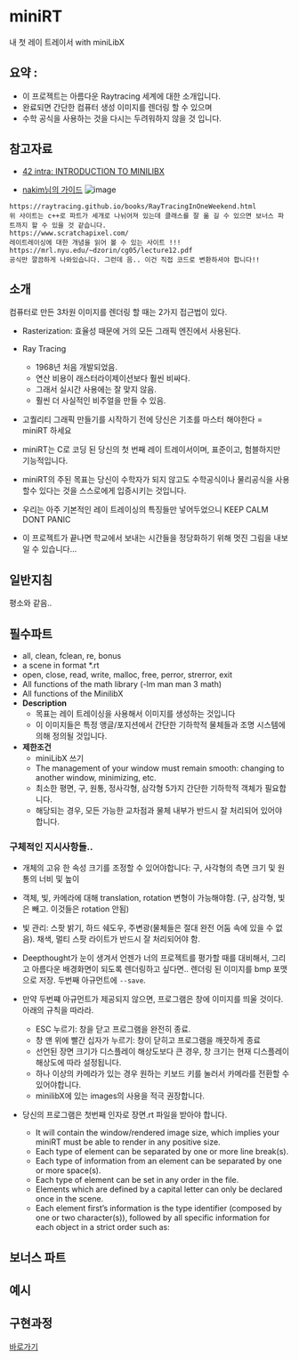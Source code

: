 # miniRT
내 첫 레이 트레이서 with miniLibX

## 요약 :
- 이 프로젝트는 아름다운 Raytracing 세계에 대한 소개입니다.
- 완료되면 간단한 컴퓨터 생성 이미지를 렌더링 할 수 있으며
- 수학 공식을 사용하는 것을 다시는 두려워하지 않을 것 입니다.

## 참고자료
* [42 intra:  INTRODUCTION TO MINILIBX](https://elearning.intra.42.fr/notions/minilibx/subnotions/mlx-introduction/videos/introduction-to-minilibx)

* [nakim님의 가이드](https://42born2code.slack.com/archives/CU6MTFBNH/p1589845185409100)
![image](https://user-images.githubusercontent.com/53321189/82555785-671ab700-9ba3-11ea-9343-5dbc9a074f50.png)

~~~
https://raytracing.github.io/books/RayTracingInOneWeekend.html
위 사이트는 c++로 파트가 세개로 나뉘어져 있는데 클래스를 잘 옮 길 수 있으면 보너스 파트까지 할 수 있을 것 같습니다.
https://www.scratchapixel.com/
레이트레이싱에 대한 개념을 읽어 볼 수 있는 사이트 !!!
https://mrl.nyu.edu/~dzorin/cg05/lecture12.pdf
공식만 깔끔하게 나와있습니다. 그런데 음.. 이건 직접 코드로 변환하셔야 합니다!!
~~~



## 소개
컴퓨터로 만든 3차원 이미지를 렌더링 할 때는 2가지 접근법이 있다.
- Rasterization: 효율성 때문에 거의 모든 그래픽 엔진에서 사용된다.
- Ray Tracing
  - 1968년 처음 개발되었음.
  - 연산 비용이 래스터라이제이션보다 훨씬 비싸다.
  - 그래서 실시간 사용에는 잘 맞지 않음.
  - 훨씬 더 사실적인 비주얼을 만들 수 있음.
  
- 고퀄리티 그래픽 만들기를 시작하기 전에 당신은 기초를 마스터 해야한다 = miniRT 하세요
- miniRT는 C로 코딩 된 당신의 첫 번째 레이 트레이서이며, 표준이고, 험블하지만 기능적입니다.
- miniRT의 주된 목표는 당신이 수학자가 되지 않고도 수학공식이나 물리공식을 사용할수 있다는 것을 스스로에게 입증시키는 것입니다.
- 우리는 아주 기본적인 레이 트레이싱의 특징들만 넣어두었으니 KEEP CALM DONT PANIC
- 이 프로젝트가 끝나면 학교에서 보내는 시간들을 정당화하기 위해 멋진 그림을 내보일 수 있습니다...
  
## 일반지침
평소와 같음..

## 필수파트
- all, clean, fclean, re, bonus
- a scene in format *.rt
- open, close, read, write, malloc, free, perror, strerror, exit
- All functions of the math library (-lm man man 3 math)
- All functions of the MinilibX
- **Description**
  - 목표는 레이 트레이싱을 사용해서 이미지를 생성하는 것입니다
  - 이 이미지들은 특정 앵글/포지션에서 간단한 기하학적 물체들과 조명 시스템에 의해 정의될 것입니다. 
- **제한조건**  
  - miniLibX 쓰기
  - The management of your window must remain smooth: changing to another window, minimizing, etc.
  - 최소한 평면, 구, 원통, 정사각형, 삼각형 5가지 간단한 기하학적 객체가 필요합니다.
  - 해당되는 경우, 모든 가능한 교차점과 물체 내부가 반드시 잘 처리되어 있어야 합니다.
### 구체적인 지시사항들..

- 개체의 고유 한 속성 크기를 조정할 수 있어야합니다: 구, 사각형의 측면 크기 및 원통의 너비 및 높이
- 객체, 빛, 카메라에 대해 translation, rotation 변형이 가능해야함. (구, 삼각형, 빛은 빼고. 이것들은 rotation 안됨)
- 빛 관리: 스팟 밝기, 하드 쉐도우, 주변광(물체들은 절대 완전 어둠 속에 있을 수 없음). 채색, 멀티 스팟 라이트가 반드시 잘 처리되어야 함.
- Deepthought가 눈이 생겨서 언젠가 너의 프로젝트를 평가할 때를 대비해서, 그리고 아름다운 배경화면이 되도록 렌더링하고 싶다면.. 렌더링 된 이미지를 bmp 포맷으로 저장. 두번째 아규먼트에 `--save`.

- 만약 두번쨰 아규먼트가 제공되지 않으면, 프로그램은 창에 이미지를 띄울 것이다. 아래의 규칙을 따라라.
  - ESC 누르기: 창을 닫고 프로그램을 완전히 종료.
  - 창 맨 위에 빨간 십자가 누르기: 창이 닫히고 프로그램을 깨끗하게 종료
  - 선언된 장면 크기가 디스플레이 해상도보다 큰 경우, 창 크기는 현재 디스플레이 해상도에 따라 설정됩니다.
  - 하나 이상의 카메라가 있는 경우 원하는 키보드 키를 눌러서 카메라를 전환할 수 있어야합니다.
  - minilibX에 있는 images의 사용을 적극 권장합니다.
  
- 당신의 프로그램은 첫번째 인자로 장면.rt 파일을 받아야 합니다.
  -  It will contain the window/rendered image size, which implies your miniRT must be able to render in any positive size.
  - Each type of element can be separated by one or more line break(s).
  - Each type of information from an element can be separated by one or more space(s).
  - Each type of element can be set in any order in the file.
  - Elements which are defined by a capital letter can only be declared once in the scene.
  - Each element first’s information is the type identifier (composed by one or two character(s)), followed by all specific information for each object in a strict order such as:

    
## 보너스 파트

## 예시

## 구현과정
[바로가기](miniRT풀이)
